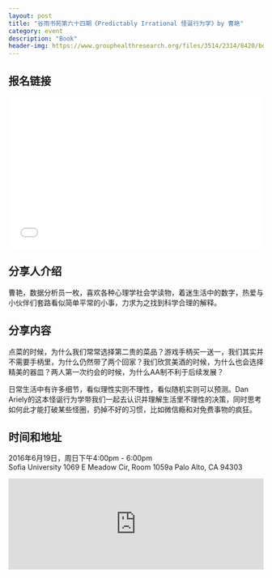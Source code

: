 ```yaml
---
layout: post
title: "谷雨书苑第六十四期《Predictably Irrational 怪诞行为学》by 曹艳"
category: event
description: "Book"
header-img: https://www.grouphealthresearch.org/files/3514/2314/8420/book_predictably_irrational_2col.jpg
---
```


## 报名链接
<div style="width:100%; text-align:left;" ><iframe src="//eventbrite.com/tickets-external?eid=26048427548&ref=etckt" frameborder="0" height="300" width="100%" vspace="0" hspace="0" marginheight="5" marginwidth="5" scrolling="auto" allowtransparency="true"></iframe></div>

## 分享人介绍

曹艳，数据分析员一枚，喜欢各种心理学社会学读物，着迷生活中的数字，热爱与小伙伴们套路看似简单平常的小事，力求为之找到科学合理的解释。

## 分享内容
点菜的时候，为什么我们常常选择第二贵的菜品？游戏手柄买一送一，我们其实并不需要手柄里，为什么仍然带了两个回家？我们欣赏美酒的时候，为什么也会选择精美的器皿？两人第一次约会的时候，为什么AA制不利于后续发展？

日常生活中有许多细节，看似理性实则不理性，看似随机实则可以预测。Dan Ariely的这本怪诞行为学带我们一起去认识并理解生活里不理性的决策，同时思考如何此才能打破某些怪圈，扔掉不好的习惯，比如微信瘾和对免费事物的疯狂。

## 时间和地址
2016年6月19日，周日下午4:00pm - 6:00pm  
Sofia University 
1069 E Meadow Cir, Room 1059a
Palo Alto, CA 94303


<iframe src="https://www.google.com/maps/embed?pb=!1m18!1m12!1m3!1d3168.2886640621464!2d-122.11097368469227!3d37.43028497982375!2m3!1f0!2f0!3f0!3m2!1i1024!2i768!4f13.1!3m3!1m2!1s0x808fba40e35e1c17%3A0x791a0aa8b04e8896!2sSofia+University!5e0!3m2!1sen!2sus!4v1464769595805" width="100%" height="180" frameborder="0" style="border:0" allowfullscreen></iframe>
